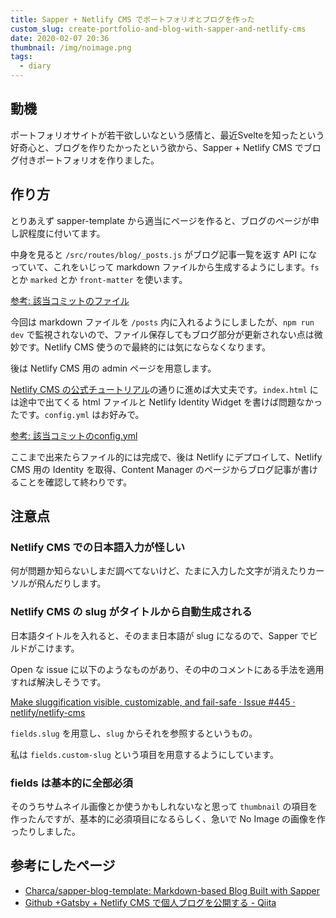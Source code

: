 ```yaml
---
title: Sapper + Netlify CMS でポートフォリオとブログを作った
custom_slug: create-portfolio-and-blog-with-sapper-and-netlify-cms
date: 2020-02-07 20:36
thumbnail: /img/noimage.png
tags:
  - diary
---
```

## 動機

ポートフォリオサイトが若干欲しいなという感情と、最近Svelteを知ったという好奇心と、ブログを作りたかったという欲から、Sapper + Netlify CMS でブログ付きポートフォリオを作りました。

## 作り方

とりあえず sapper-template から適当にページを作ると、ブログのページが申し訳程度に付いてます。

中身を見ると `/src/routes/blog/_posts.js` がブログ記事一覧を返す API になっていて、これをいじって markdown ファイルから生成するようにします。`fs` とか `marked` とか `front-matter` を使います。

[参考: 該当コミットのファイル](https://github.com/n-ari/portfolio/blob/af5f0f8d6067684a45431de13af8fee378a5d521/src/routes/blog/_posts.js)

今回は markdown ファイルを `/posts` 内に入れるようにしましたが、`npm run dev` で監視されないので、ファイル保存してもブログ部分が更新されない点は微妙です。Netlify CMS 使うので最終的には気にならなくなります。

後は Netlify CMS 用の admin ページを用意します。

[Netlify CMS の公式チュートリアル](https://www.netlifycms.org/docs/add-to-your-site/)の通りに進めば大丈夫です。`index.html` には途中で出てくる html ファイルと Netlify Identity Widget を書けば問題なかったです。`config.yml` はお好みで。

[参考: 該当コミットのconfig.yml](https://github.com/n-ari/portfolio/blob/c14708463a63f208cdbfceaced11933a52b73fa1/static/admin/config.yml)

ここまで出来たらファイル的には完成で、後は Netlify にデプロイして、Netlify CMS 用の Identity を取得、Content Manager のページからブログ記事が書けることを確認して終わりです。

## 注意点

### Netlify CMS での日本語入力が怪しい

何が問題か知らないしまだ調べてないけど、たまに入力した文字が消えたりカーソルが飛んだりします。

### Netlify CMS の slug がタイトルから自動生成される

日本語タイトルを入れると、そのまま日本語が slug になるので、Sapper でビルドがこけます。

Open な issue に以下のようなものがあり、その中のコメントにある手法を適用すれば解決しそうです。

[Make sluggification visible, customizable, and fail\-safe · Issue \#445 · netlify/netlify\-cms](https://github.com/netlify/netlify-cms/issues/445#issuecomment-463253934)

`fields.slug` を用意し、`slug` からそれを参照するというもの。

私は `fields.custom-slug` という項目を用意するようにしています。

### fields は基本的に全部必須

そのうちサムネイル画像とか使うかもしれないなと思って `thumbnail` の項目を作ったんですが、基本的に必須項目になるらしく、急いで No Image の画像を作ったりしました。

## 参考にしたページ

- [Charca/sapper\-blog\-template: Markdown\-based Blog Built with Sapper](https://github.com/Charca/sapper-blog-template)
- [Github \+Gatsby \+ Netlify CMS で個人ブログを公開する \- Qiita](https://qiita.com/Kento75/items/7316dd5b7a8014d6c178)
